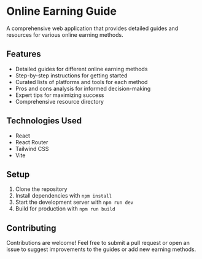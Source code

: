 # Online Earning Guide

A comprehensive web application that provides detailed guides and resources for various online earning methods.

## Features

- Detailed guides for different online earning methods
- Step-by-step instructions for getting started
- Curated lists of platforms and tools for each method
- Pros and cons analysis for informed decision-making
- Expert tips for maximizing success
- Comprehensive resource directory

## Technologies Used

- React
- React Router
- Tailwind CSS
- Vite

## Setup

1. Clone the repository
2. Install dependencies with `npm install`
3. Start the development server with `npm run dev`
4. Build for production with `npm run build`

## Contributing

Contributions are welcome! Feel free to submit a pull request or open an issue to suggest improvements to the guides or add new earning methods.